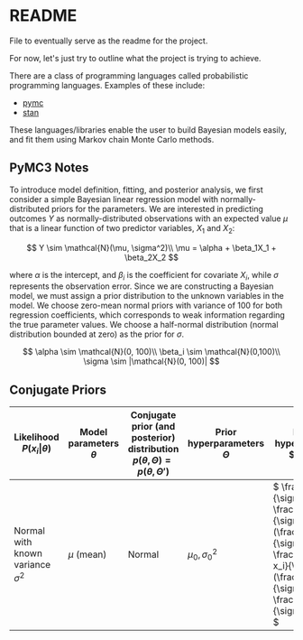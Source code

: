# README

File to eventually serve as the readme for the project.

For now, let's just try to outline what the project is trying to achieve.

There are a class of programming languages called probabilistic programming languages. Examples of these include:

- [pymc](https://www.pymc.io/welcome.html)
- [stan](https://mc-stan.org/)

These languages/libraries enable the user to build Bayesian models easily, and fit them using Markov chain Monte Carlo methods.

## PyMC3 Notes

To introduce model definition, fitting, and posterior analysis, we first consider a simple Bayesian linear regression model with normally-distributed priors for the parameters. We are interested in predicting outcomes $Y$ as normally-distributed observations with an expected value $\mu$ that is a linear function of two predictor variables, $X_1$ and $X_2$:

$$
Y \sim \mathcal{N}(\mu, \sigma^2)\\
\mu = \alpha + \beta_1X_1 + \beta_2X_2
$$

where $\alpha$ is the intercept, and $\beta_i$ is the coefficient for covariate $X_i$, while $\sigma$ represents the observation error. Since we are constructing a Bayesian model, we must assign a prior distribution to the unknown variables in the model. We choose zero-mean normal priors with variance of 100 for both regression coefficients, which corresponds to weak information regarding the true parameter values. We choose a half-normal distribution (normal distribution bounded at zero) as the prior for $\sigma$.

$$
\alpha \sim \mathcal{N}(0, 100)\\
\beta_i \sim \mathcal{N}(0,100)\\
\sigma \sim |\mathcal{N}(0, 100)|
$$

## Conjugate Priors

| Likelihood $P(x_i\| \theta)$ | Model parameters $\theta$ | Conjugate prior (and posterior) distribution $p(\theta, \Theta) = p(\theta, \Theta')$| Prior hyperparameters $\Theta$ | Posterior hyperparameters $ \Theta' $ | Posterior predictive $ p(\tilde{x} \| X, \Theta)$ |
|-----|-----|-----|-----|-----|-----|
|Normal with known variance $\sigma^2$| $\mu$ (mean) | Normal | $\mu_0, \sigma_0^2$ | $ \frac{1}{\frac{1}{\sigma_0^2} + \frac{n}{\sigma^2}}(\frac{\mu_0}{\sigma_0^2} + \frac{\sum_{i=1}^n x_i}{\sigma^2}), (\frac{1}{\sigma_0^2} + \frac{n}{\sigma^2})^{-1} $|$ \mathcal{N}(\tilde{x}\|{\mu_0}', {\sigma_0^2}' + \sigma^2) $|
